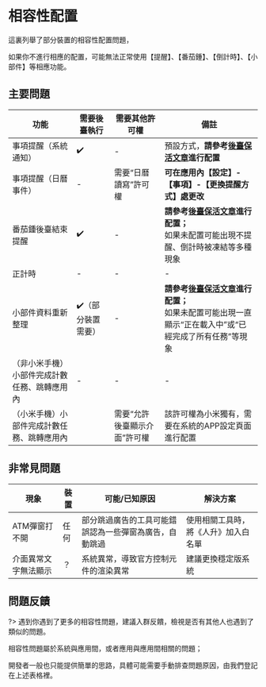 # 相容性配置

這裏列舉了部分裝置的相容性配置問題，

如果你不進行相應的配置，可能無法正常使用【提醒】、【番茄鍾】、【倒計時】、【小部件】等相應功能。



## 主要問題

| 功能                                         | 需要後臺執行      | 需要其他許可權               | 備註                                                         |
| -------------------------------------------- | ----------------- | -------------------------- | ------------------------------------------------------------ |
| 事項提醒（系統通知）                         | ✔️                 | -                          | 預設方式，**請參考[後臺保活文章](https://wiki.lifeupapp.fun/zh-cn/#/guide/background_running)進行配置** |
| 事項提醒（日曆事件）                         | -                 | 需要“日曆讀寫”許可權         | **可在應用內【設定】-【事項】-【更換提醒方式】處更改**       |
| 番茄鍾後臺結束提醒                           | ✔️                 | -                          | **請參考[後臺保活文章](https://wiki.lifeupapp.fun/zh-cn/#/guide/background_running)進行配置；**<br/>如果未配置可能出現不提醒、倒計時被凍結等多種現象 |
| 正計時                                       | -                 | -                          | -                                                            |
| 小部件資料重新整理                               | ✔️（部分裝置需要） | -                          | **請參考[後臺保活文章](https://wiki.lifeupapp.fun/zh-cn/#/guide/background_running)進行配置；**<br/>如果未配置可能出現一直顯示“正在載入中”或“已經完成了所有任務”等現象 |
| （非小米手機）小部件完成計數任務、跳轉應用內 | -                 | -                          | -                                                            |
| （小米手機）小部件完成計數任務、跳轉應用內   |                   | 需要“允許後臺顯示介面”許可權 | 該許可權為小米獨有，需要在系統的APP設定頁面進行配置            |



## 非常見問題

| 現象                 | 裝置 | 可能/已知原因                                          | 解決方案                             |
| -------------------- | ---- | ------------------------------------------------------ | ------------------------------------ |
| ATM彈窗打不開        | 任何 | 部分跳過廣告的工具可能錯誤認為一些彈窗為廣告，自動跳過 | 使用相關工具時，將《人升》加入白名單 |
| 介面異常文字無法顯示 | ？   | 系統異常，導致官方控制元件的渲染異常                       | 建議更換穩定版系統                   |



## 問題反饋

?> 遇到你遇到了更多的相容性問題，建議入群反饋，檢視是否有其他人也遇到了類似的問題。

相容性問題屬於系統與應用間，或者應用與應用間相關的問題；

開發者一般也只能提供簡單的思路，具體可能需要手動排查問題原因，由我們登記在上述表格裡。